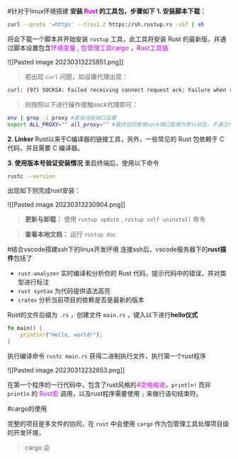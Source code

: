 #针对于linux环境搭建
**安装 <font color="#c300ff"> Rust</font>  的工具包，步骤如下**
**1. 安装脚本下载**：

```bash
curl --proto '=https' --tlsv1.2 https://sh.rustup.rs -sSf | sh

```

将会下载一个脚本并开始安装 `rustup` 工具，此工具将安装 Rust 的最新版，并通过脚本设置包含<font color="#c300ff">环境变量</font> , <font color="#c300ff">包管理工具cargo</font> ，<font color="#c300ff">Rust工具链</font>

![[Pasted image 20230313225851.png]]

> 若出现 `curl` 问题，如设置代理出现：

```bash
curl: (97) SOCKS4: Failed receiving connect request ack: Failure when receiving data     from the peer
```

> 则按照以下进行操作接触sock代理即可：

```bash
env | grep -i proxy #查询当前端口设置
export ALL_PROXY="" all_proxy="" #最终目的是使sock端口能够为默认状态，不通过代理
```

**2. Linker**
Rust以来于C编译器的链接工具，另外，一些常见的 Rust 包依赖于 C 代码，并且需要 C 编译器。

**3. 使用版本号验证安装情况**
重启终端后，使用以下命令
```bash
rustc --version
```

出现如下则完成rust安装：

![[Pasted image 20230313230904.png]]
 
> **更新与卸载：**
> 使用 `rustup update` , `rustup self uninstall` 命令

> **查看本地文档：**
> 运行 `rustup doc`

#结合vscode搭建ssh下的linux开发环境
连接ssh后，vscode服务器下的**rust插件**包括了
-  `rust-analyzer`  实时编译和分析你的 Rust 代码，提示代码中的错误，并对类型进行标注
-  `rust syntax` 为代码提供语法高亮
-  `crates` 分析当前项目的依赖是否是最新的版本

Rust的文件后缀为 `.rs` ，创建文件 `main.rs` ，键入以下进行**hello仪式**

```rust
fn main() {
    println!("Hello, world!");
}
```

执行编译命令 `rustc main.rs` 获得二进制执行文件，执行第一个rust程序

![[Pasted image 20230313232853.png]]

在第一个程序的一行代码中，包含了rust风格的<font color="#c300ff">4空格缩进</font>，`println!` 而非 `println` 的 <font color="#c300ff">Rust宏</font> 调用，以及rust程序需要使用 `;` 来做行语句结束符。

#cargo的使用

完整的项目是多文件的协同，在 `rust` 中会使用 `cargo` 作为包管理工具处理项目级的开发环境，
> cargo 会